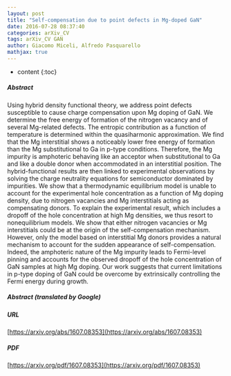 ```yaml
---
layout: post
title: "Self-compensation due to point defects in Mg-doped GaN"
date: 2016-07-28 08:37:40
categories: arXiv_CV
tags: arXiv_CV GAN
author: Giacomo Miceli, Alfredo Pasquarello
mathjax: true
---
```


* content
{:toc}

##### Abstract
Using hybrid density functional theory, we address point defects susceptible to cause charge compensation upon Mg doping of GaN. We determine the free energy of formation of the nitrogen vacancy and of several Mg-related defects. The entropic contribution as a function of temperature is determined within the quasiharmonic approximation. We find that the Mg interstitial shows a noticeably lower free energy of formation than the Mg substitutional to Ga in p-type conditions. Therefore, the Mg impurity is amphoteric behaving like an acceptor when substitutional to Ga and like a double donor when accommodated in an interstitial position. The hybrid-functional results are then linked to experimental observations by solving the charge neutrality equations for semiconductor dominated by impurities. We show that a thermodynamic equilibrium model is unable to account for the experimental hole concentration as a function of Mg doping density, due to nitrogen vacancies and Mg interstitials acting as compensating donors. To explain the experimental result, which includes a dropoff of the hole concentration at high Mg densities, we thus resort to nonequilibrium models. We show that either nitrogen vacancies or Mg interstitials could be at the origin of the self-compensation mechanism. However, only the model based on interstitial Mg donors provides a natural mechanism to account for the sudden appearance of self-compensation. Indeed, the amphoteric nature of the Mg impurity leads to Fermi-level pinning and accounts for the observed dropoff of the hole concentration of GaN samples at high Mg doping. Our work suggests that current limitations in p-type doping of GaN could be overcome by extrinsically controlling the Fermi energy during growth.

##### Abstract (translated by Google)


##### URL
[https://arxiv.org/abs/1607.08353](https://arxiv.org/abs/1607.08353)

##### PDF
[https://arxiv.org/pdf/1607.08353](https://arxiv.org/pdf/1607.08353)

